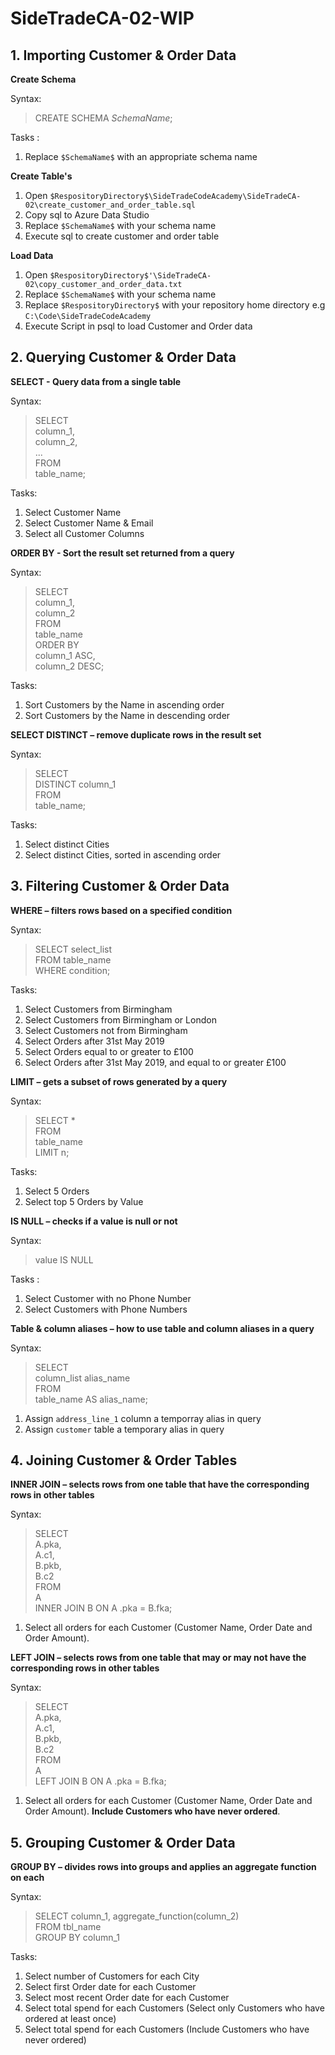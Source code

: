 # SideTradeCA-02-WIP

## 1. Importing Customer & Order Data


**Create Schema**

Syntax: 

> CREATE SCHEMA $SchemaName$;

Tasks :

1. Replace `$SchemaName$` with an appropriate schema name


**Create Table's**

1. Open `$RespositoryDirectory$\SideTradeCodeAcademy\SideTradeCA-02\create_customer_and_order_table.sql`
2. Copy sql to Azure Data Studio
3. Replace `$SchemaName$` with your schema name
4. Execute sql to create customer and order table


**Load Data**

1. Open `$RespositoryDirectory$'\SideTradeCA-02\copy_customer_and_order_data.txt`
2. Replace `$SchemaName$` with your schema name
3. Replace `$RespositoryDirectory$` with your repository home directory e.g `C:\Code\SideTradeCodeAcademy`
4. Execute Script in psql to load Customer and Order data


## 2. Querying Customer & Order Data


**SELECT - Query data from a single table**

Syntax:

>SELECT    
   column_1,    
   column_2,    
   ...    
 FROM    
   table_name;    
   
Tasks:    

1. Select Customer Name 
2. Select Customer Name & Email 
3. Select all Customer Columns


**ORDER BY - Sort the result set returned from a query**

Syntax: 

>SELECT  
   column_1,  
   column_2  
 FROM  
   table_name  
 ORDER BY  
   column_1 ASC,  
   column_2 DESC;  
   
Tasks:    
   
1. Sort Customers by the Name in ascending order
2. Sort Customers by the Name in descending order

**SELECT DISTINCT – remove duplicate rows in the result set**


Syntax: 

>SELECT  
   DISTINCT column_1  
 FROM  
   table_name;  
   
Tasks:    
   
1. Select distinct Cities 
2. Select distinct Cities, sorted in ascending order



## 3. Filtering Customer & Order Data

**WHERE – filters rows based on a specified condition**

Syntax:

>SELECT select_list  
 FROM table_name   
 WHERE condition;  

Tasks: 

1. Select Customers from Birmingham
2. Select Customers from Birmingham or London
3. Select Customers not from Birmingham
4. Select Orders after 31st May 2019 
5. Select Orders equal to or greater to £100
6. Select Orders after 31st May 2019, and equal to or greater £100 


**LIMIT – gets a subset of rows generated by a query**

Syntax: 

>SELECT *  
 FROM  
   table_name  
 LIMIT n;  

Tasks: 

1. Select 5 Orders
1. Select top 5 Orders by Value


**IS NULL – checks if a value is null or not**

Syntax: 

>value IS NULL

Tasks : 

1. Select Customer with no Phone Number
2. Select Customers with Phone Numbers


**Table & column aliases – how to use table and column aliases in a query**

Syntax:

>SELECT  
    column_list alias_name  
 FROM  
    table_name AS alias_name;  

1. Assign `address_line_1` column a temporray alias in query
2. Assign `customer` table a temporary alias in query



## 4. Joining Customer & Order Tables 


**INNER JOIN – selects rows from one table that have the corresponding rows in other tables**

Syntax: 

>SELECT  
   A.pka,  
   A.c1,  
   B.pkb,  
   B.c2  
 FROM  
   A  
 INNER JOIN B ON A .pka = B.fka;    

1. Select all orders for each Customer (Customer Name, Order Date and Order Amount).  


**LEFT JOIN – selects rows from one table that may or may not have the corresponding rows in other tables**

Syntax: 

>SELECT  
   A.pka,  
   A.c1,  
   B.pkb,  
   B.c2  
 FROM  
   A  
 LEFT JOIN B ON A .pka = B.fka;  

1. Select all orders for each Customer (Customer Name, Order Date and Order Amount).  **Include Customers who have never ordered**.   



## 5. Grouping Customer & Order Data


**GROUP BY – divides rows into groups and applies an aggregate function on each**

Syntax: 

>SELECT column_1, aggregate_function(column_2)    
 FROM tbl_name   
 GROUP BY column_1  

Tasks: 

1.  Select number of Customers for each City
2.  Select first Order date for each Customer 
3.  Select most recent Order date for each Customer
4.  Select total spend for each Customers (Select only Customers who have ordered at least once)
5.  Select total spend for each Customers (Include Customers who have never ordered)
